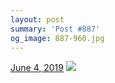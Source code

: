```yaml
---
layout: post
summary: 'Post #887'
og_image: 887-960.jpg
---
```


<p>
  <time>
    <a href="/887">June 4, 2019</a>
  </time>
  <a href="/887">
    <img src="{{ site.assets_url }}/887-480.jpg" srcset="{{ site.assets_url }}/887-240.jpg 240w, {{ site.assets_url }}/887-480.jpg 480w, {{ site.assets_url }}/887-720.jpg 720w, {{ site.assets_url }}/887-960.jpg 960w" sizes="(min-width: 700px) 50vw, calc(100vw - 2rem)" />
  </a>
</p>
